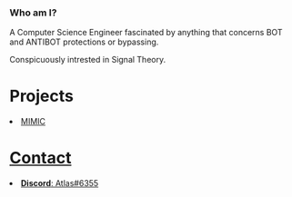 ### Who am I?

A Computer Science Engineer fascinated by anything that concerns BOT and ANTIBOT protections or bypassing.

Conspicuously intrested in Signal Theory.

# Projects

<li> <a href="https://github.com/MIMIC-LOGICS">MIMIC </li>

# Contact

<li> <b>Discord</b>: Atlas#6355 </li>


